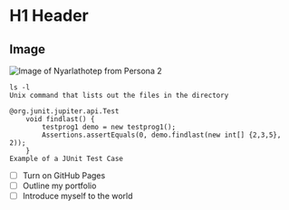 # H1 Header
## Image
![Image of Nyarlathotep from Persona 2](https://static.wikia.nocookie.net/megamitensei/images/e/ea/Nyarlathotep.jpg/revision/latest?cb=20090609083032)

```
ls -l
Unix command that lists out the files in the directory
```
```
@org.junit.jupiter.api.Test
    void findlast() {
        testprog1 demo = new testprog1();
        Assertions.assertEquals(0, demo.findlast(new int[] {2,3,5}, 2));
    }
Example of a JUnit Test Case
```
- [ ] Turn on GitHub Pages
- [ ] Outline my portfolio
- [ ] Introduce myself to the world

